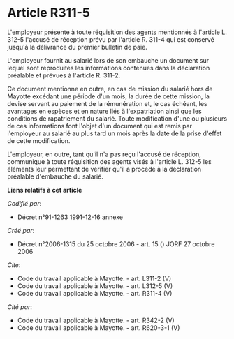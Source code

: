 # Article R311-5

L'employeur présente à toute réquisition des agents mentionnés à l'article L. 312-5 l'accusé de réception prévu par l'article
R. 311-4 qui est conservé jusqu'à la délivrance du premier bulletin de paie. 

L'employeur fournit au salarié lors de son embauche un document sur lequel sont reproduites les informations contenues dans
la déclaration préalable et prévues à l'article R. 311-2. 

Ce document mentionne en outre, en cas de mission du salarié hors de Mayotte excédant une période d'un mois, la durée de
cette mission, la devise servant au paiement de la rémunération et, le cas échéant, les avantages en espèces et en nature
liés à l'expatriation ainsi que les conditions de rapatriement du salarié. Toute modification d'une ou plusieurs de ces
informations font l'objet d'un document qui est remis par l'employeur au salarié au plus tard un mois après la date de la
prise d'effet de cette modification. 

L'employeur, en outre, tant qu'il n'a pas reçu l'accusé de réception, communique à toute réquisition des agents visés à
l'article L. 312-5 les éléments leur permettant de vérifier qu'il a procédé à la déclaration préalable d'embauche du salarié.

**Liens relatifs à cet article**

_Codifié par_:

  - Décret n°91-1263 1991-12-16 annexe

_Créé par_:

  - Décret n°2006-1315 du 25 octobre 2006 - art. 15 () JORF 27 octobre 2006

_Cite_:

  - Code du travail applicable à Mayotte. - art. L311-2 (V)
  - Code du travail applicable à Mayotte. - art. L312-5 (V)
  - Code du travail applicable à Mayotte. - art. R311-4 (V)

_Cité par_:

  - Code du travail applicable à Mayotte. - art. R342-2 (V)
  - Code du travail applicable à Mayotte. - art. R620-3-1 (V)
